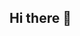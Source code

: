 ## Hi there 👋

<!--
- 👷🏽‍♂️ I'm Ali, an engineer turned programmer, passionate about problem-solving and building innovative tools.
- 🔭 I’m currently working on enhancing my coding skills and building practical projects.
- 🌱 I’m currently learning new programming languages and exploring AI tools.
- 👯 I’m looking to collaborate on projects that challenge and inspire growth.
- 🤔 I’m looking for help with building scalable applications and exploring new technologies.
- 💬 Ask me about coding, tech trends, productivity hacks, or automation.
- 📫 How to reach me: You can reach me through GitHub or email.
- 😄 Pronouns: He/Him
- ⚡ Fun fact: I once built a Telegram bot to help people find jobs – and it worked!
-->
